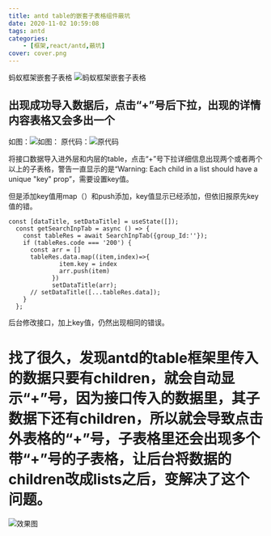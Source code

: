 ```yaml
---
title: antd table的嵌套子表格组件蔽坑
date: 2020-11-02 10:59:08
tags: antd
categories: 
    - [框架,react/antd,蔽坑]
cover: cover.png
---
```

蚂蚁框架嵌套子表格
![蚂蚁框架嵌套子表格](1.png)
## 出现成功导入数据后，点击“+”号后下拉，出现的详情内容表格又会多出一个

如图：![如图：](2.png)
原代码：![原代码](3.png)

将接口数据导入进外层和内层的table，点击“+”号下拉详细信息出现两个或者两个以上的子表格，警告一直显示的是“Warning: Each child in a list should have a unique "key" prop”，需要设置key值。

但是添加key值用map（）和push添加，key值显示已经添加，但依旧报原先key值的错。
```
const [dataTitle, setDataTitle] = useState([]);
  const getSearchInpTab = async () => {
    const tableRes = await SearchInpTab({group_Id:''});
    if (tableRes.code === '200') {
      const arr = []
      tableRes.data.map((item,index)=>{
              item.key = index
              arr.push(item)
            })
            setDataTitle(arr);
      // setDataTitle([...tableRes.data]);
    }
  };
```
后台修改接口，加上key值，仍然出现相同的错误。


# 找了很久，发现antd的table框架里传入的数据只要有children，就会自动显示“+”号，因为接口传入的数据里，其子数据下还有children，所以就会导致点击外表格的“+”号，子表格里还会出现多个带“+”号的子表格，让后台将数据的children改成lists之后，变解决了这个问题。
![效果图](4.png)